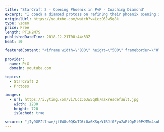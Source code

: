 ```yaml
---
title: "StarCraft 2 - Opening Phoenix in PvP - Coaching Diamond"
excerpt: "I coach a diamond protoss on refining their phoenix opening in PvP - with a focus on recognising and reacting differently to air or ground play from the enemy.  -- Watch live at https://www.twitch.tv/x5_pig"
originalUrl: https://youtube.com/watch?v=LczC6Jw5q8k
type: video
price: Free
length: PT1H2M7S
publishedDateTime: 2018-12-21T08:44:33Z
heat: 50

featuredContent: "<iframe width=\"800\" height=\"500\" frameborder=\"0\" src=\"https://www.youtube.com/embed/LczC6Jw5q8k\" allow=\"accelerometer; autoplay; encrypted-media; gyroscope; picture-in-picture\" allowfullscreen></iframe>"

provider:
  name: PiG
  domain: youtube.com

topics:
  - StarCraft 2
  - Protoss

images:
  - url: https://i.ytimg.com/vi/LczC6Jw5q8k/maxresdefault.jpg
    width: 1280
    height: 720
    isCached: true

secured: "jIy9GPZl7nwe/jfUW8s0QKuTO5i0a6KSqzW1BJf0Fyu2wEtQpMt0PXMMm4suB23zJgIHHqZ2zM53iEMEIrYB4wy7nSXr4I0/lwm37o+RrgeVdl9zUN0QHliuv5Nff38xyqQ6BjIiBr6F1+/MEuMTBlvBvI/13FSqfVlQKKedy+GYPq6llsSzSs/TZP64fyp2lAADaOJKesKhWC5VL+2NvPwnnsut657f/UJbFpnSN3Lo1lX0cH95WbzvNCMw7f7IX3hCqunHywQU5TRxJoq3WCYf7G6ca7pAAsdx7gARi/Yv0ROShue7YCz4b0kJzXSQTYEVetd4luBLyzA1pQdhxnVW/ieHwohvMFsFPV0FHAWkbEZkudV/g4xYr1HECrBB4ft57MF9HtKB9J2aq8ElsQlZJyPiLWAAft3+ldhe0Hc=;0zNm70AFtWmFhIisgbLxBA=="
---
```



